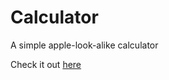 # Calculator
A simple apple-look-alike calculator


Check it out [here](#https://chakritp.github.io/calculator/)
